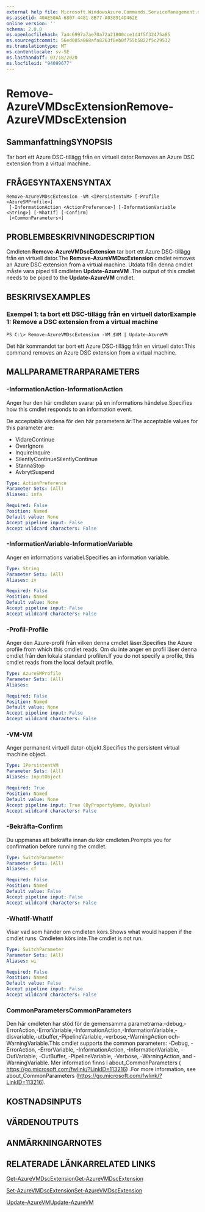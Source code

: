 ```yaml
---
external help file: Microsoft.WindowsAzure.Commands.ServiceManagement.dll-Help.xml
ms.assetid: 40AE50AA-6807-4481-8B77-A038914D462E
online version: ''
schema: 2.0.0
ms.openlocfilehash: 7a4c6997a7ae70a72a21800cce1d4f5f32475a85
ms.sourcegitcommit: 56ed085a868afa8263f8eb0f755b5822f5c29532
ms.translationtype: MT
ms.contentlocale: sv-SE
ms.lasthandoff: 07/18/2020
ms.locfileid: "94099677"
---
```

# <span data-ttu-id="94fda-101">Remove-AzureVMDscExtension</span><span class="sxs-lookup"><span data-stu-id="94fda-101">Remove-AzureVMDscExtension</span></span>

## <span data-ttu-id="94fda-102">Sammanfattning</span><span class="sxs-lookup"><span data-stu-id="94fda-102">SYNOPSIS</span></span>
<span data-ttu-id="94fda-103">Tar bort ett Azure DSC-tillägg från en virtuell dator.</span><span class="sxs-lookup"><span data-stu-id="94fda-103">Removes an Azure DSC extension from a virtual machine.</span></span>

## <span data-ttu-id="94fda-104">FRÅGESYNTAXEN</span><span class="sxs-lookup"><span data-stu-id="94fda-104">SYNTAX</span></span>

```
Remove-AzureVMDscExtension -VM <IPersistentVM> [-Profile <AzureSMProfile>]
 [-InformationAction <ActionPreference>] [-InformationVariable <String>] [-WhatIf] [-Confirm]
 [<CommonParameters>]
```

## <span data-ttu-id="94fda-105">PROBLEMBESKRIVNING</span><span class="sxs-lookup"><span data-stu-id="94fda-105">DESCRIPTION</span></span>
<span data-ttu-id="94fda-106">Cmdleten **Remove-AzureVMDscExtension** tar bort ett Azure DSC-tillägg från en virtuell dator.</span><span class="sxs-lookup"><span data-stu-id="94fda-106">The **Remove-AzureVMDscExtension** cmdlet removes an Azure DSC extension from a virtual machine.</span></span>
<span data-ttu-id="94fda-107">Utdata från denna cmdlet måste vara piped till cmdleten **Update-AzureVM** .</span><span class="sxs-lookup"><span data-stu-id="94fda-107">The output of this cmdlet needs to be piped to the **Update-AzureVM** cmdlet.</span></span>

## <span data-ttu-id="94fda-108">BESKRIVS</span><span class="sxs-lookup"><span data-stu-id="94fda-108">EXAMPLES</span></span>

### <span data-ttu-id="94fda-109">Exempel 1: ta bort ett DSC-tillägg från en virtuell dator</span><span class="sxs-lookup"><span data-stu-id="94fda-109">Example 1: Remove a DSC extension from a virtual machine</span></span>
```
PS C:\> Remove-AzureVMDscExtension -VM $VM | Update-AzureVM
```

<span data-ttu-id="94fda-110">Det här kommandot tar bort ett Azure DSC-tillägg från en virtuell dator.</span><span class="sxs-lookup"><span data-stu-id="94fda-110">This command removes an Azure DSC extension from a virtual machine.</span></span>

## <span data-ttu-id="94fda-111">MALLPARAMETRAR</span><span class="sxs-lookup"><span data-stu-id="94fda-111">PARAMETERS</span></span>

### <span data-ttu-id="94fda-112">-InformationAction</span><span class="sxs-lookup"><span data-stu-id="94fda-112">-InformationAction</span></span>
<span data-ttu-id="94fda-113">Anger hur den här cmdleten svarar på en informations händelse.</span><span class="sxs-lookup"><span data-stu-id="94fda-113">Specifies how this cmdlet responds to an information event.</span></span>

<span data-ttu-id="94fda-114">De acceptabla värdena för den här parametern är:</span><span class="sxs-lookup"><span data-stu-id="94fda-114">The acceptable values for this parameter are:</span></span>

- <span data-ttu-id="94fda-115">Vidare</span><span class="sxs-lookup"><span data-stu-id="94fda-115">Continue</span></span>
- <span data-ttu-id="94fda-116">Över</span><span class="sxs-lookup"><span data-stu-id="94fda-116">Ignore</span></span>
- <span data-ttu-id="94fda-117">Inquire</span><span class="sxs-lookup"><span data-stu-id="94fda-117">Inquire</span></span>
- <span data-ttu-id="94fda-118">SilentlyContinue</span><span class="sxs-lookup"><span data-stu-id="94fda-118">SilentlyContinue</span></span>
- <span data-ttu-id="94fda-119">Stanna</span><span class="sxs-lookup"><span data-stu-id="94fda-119">Stop</span></span>
- <span data-ttu-id="94fda-120">Avbryt</span><span class="sxs-lookup"><span data-stu-id="94fda-120">Suspend</span></span>

```yaml
Type: ActionPreference
Parameter Sets: (All)
Aliases: infa

Required: False
Position: Named
Default value: None
Accept pipeline input: False
Accept wildcard characters: False
```

### <span data-ttu-id="94fda-121">-InformationVariable</span><span class="sxs-lookup"><span data-stu-id="94fda-121">-InformationVariable</span></span>
<span data-ttu-id="94fda-122">Anger en informations variabel.</span><span class="sxs-lookup"><span data-stu-id="94fda-122">Specifies an information variable.</span></span>

```yaml
Type: String
Parameter Sets: (All)
Aliases: iv

Required: False
Position: Named
Default value: None
Accept pipeline input: False
Accept wildcard characters: False
```

### <span data-ttu-id="94fda-123">-Profil</span><span class="sxs-lookup"><span data-stu-id="94fda-123">-Profile</span></span>
<span data-ttu-id="94fda-124">Anger den Azure-profil från vilken denna cmdlet läser.</span><span class="sxs-lookup"><span data-stu-id="94fda-124">Specifies the Azure profile from which this cmdlet reads.</span></span>
<span data-ttu-id="94fda-125">Om du inte anger en profil läser denna cmdlet från den lokala standard profilen.</span><span class="sxs-lookup"><span data-stu-id="94fda-125">If you do not specify a profile, this cmdlet reads from the local default profile.</span></span>

```yaml
Type: AzureSMProfile
Parameter Sets: (All)
Aliases: 

Required: False
Position: Named
Default value: None
Accept pipeline input: False
Accept wildcard characters: False
```

### <span data-ttu-id="94fda-126">-VM</span><span class="sxs-lookup"><span data-stu-id="94fda-126">-VM</span></span>
<span data-ttu-id="94fda-127">Anger permanent virtuell dator-objekt.</span><span class="sxs-lookup"><span data-stu-id="94fda-127">Specifies the persistent virtual machine object.</span></span>

```yaml
Type: IPersistentVM
Parameter Sets: (All)
Aliases: InputObject

Required: True
Position: Named
Default value: None
Accept pipeline input: True (ByPropertyName, ByValue)
Accept wildcard characters: False
```

### <span data-ttu-id="94fda-128">-Bekräfta</span><span class="sxs-lookup"><span data-stu-id="94fda-128">-Confirm</span></span>
<span data-ttu-id="94fda-129">Du uppmanas att bekräfta innan du kör cmdleten.</span><span class="sxs-lookup"><span data-stu-id="94fda-129">Prompts you for confirmation before running the cmdlet.</span></span>

```yaml
Type: SwitchParameter
Parameter Sets: (All)
Aliases: cf

Required: False
Position: Named
Default value: False
Accept pipeline input: False
Accept wildcard characters: False
```

### <span data-ttu-id="94fda-130">-WhatIf</span><span class="sxs-lookup"><span data-stu-id="94fda-130">-WhatIf</span></span>
<span data-ttu-id="94fda-131">Visar vad som händer om cmdleten körs.</span><span class="sxs-lookup"><span data-stu-id="94fda-131">Shows what would happen if the cmdlet runs.</span></span>
<span data-ttu-id="94fda-132">Cmdleten körs inte.</span><span class="sxs-lookup"><span data-stu-id="94fda-132">The cmdlet is not run.</span></span>

```yaml
Type: SwitchParameter
Parameter Sets: (All)
Aliases: wi

Required: False
Position: Named
Default value: False
Accept pipeline input: False
Accept wildcard characters: False
```

### <span data-ttu-id="94fda-133">CommonParameters</span><span class="sxs-lookup"><span data-stu-id="94fda-133">CommonParameters</span></span>
<span data-ttu-id="94fda-134">Den här cmdleten har stöd för de gemensamma parametrarna:-debug,-ErrorAction,-ErrorVariable,-InformationAction,-InformationVariable,-disvariable,-utbuffer,-PipelineVariable,-verbose,-WarningAction och-WarningVariable.</span><span class="sxs-lookup"><span data-stu-id="94fda-134">This cmdlet supports the common parameters: -Debug, -ErrorAction, -ErrorVariable, -InformationAction, -InformationVariable, -OutVariable, -OutBuffer, -PipelineVariable, -Verbose, -WarningAction, and -WarningVariable.</span></span> <span data-ttu-id="94fda-135">Mer information finns i about_CommonParameters ( https://go.microsoft.com/fwlink/?LinkID=113216) .</span><span class="sxs-lookup"><span data-stu-id="94fda-135">For more information, see about_CommonParameters (https://go.microsoft.com/fwlink/?LinkID=113216).</span></span>

## <span data-ttu-id="94fda-136">KOSTNADS</span><span class="sxs-lookup"><span data-stu-id="94fda-136">INPUTS</span></span>

## <span data-ttu-id="94fda-137">VÄRDEN</span><span class="sxs-lookup"><span data-stu-id="94fda-137">OUTPUTS</span></span>

## <span data-ttu-id="94fda-138">ANMÄRKNINGAR</span><span class="sxs-lookup"><span data-stu-id="94fda-138">NOTES</span></span>

## <span data-ttu-id="94fda-139">RELATERADE LÄNKAR</span><span class="sxs-lookup"><span data-stu-id="94fda-139">RELATED LINKS</span></span>

[<span data-ttu-id="94fda-140">Get-AzureVMDscExtension</span><span class="sxs-lookup"><span data-stu-id="94fda-140">Get-AzureVMDscExtension</span></span>](./Get-AzureVMDscExtension.md)

[<span data-ttu-id="94fda-141">Set-AzureVMDscExtension</span><span class="sxs-lookup"><span data-stu-id="94fda-141">Set-AzureVMDscExtension</span></span>](./Set-AzureVMDscExtension.md)

[<span data-ttu-id="94fda-142">Update-AzureVM</span><span class="sxs-lookup"><span data-stu-id="94fda-142">Update-AzureVM</span></span>](./Update-AzureVM.md)


